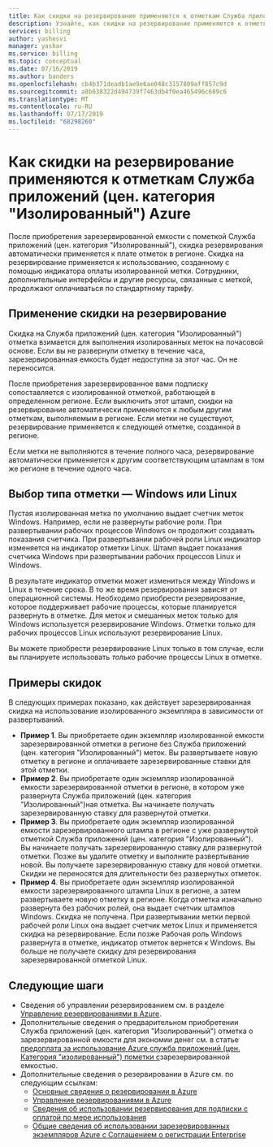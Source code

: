 ```yaml
---
title: Как скидки на резервирование применяются к отметкам Служба приложений (цен. категория "Изолированный") Azure
description: Узнайте, как скидки на резервирование применяются к отметкам Служба приложений (цен. категория "Изолированный") Azure.
services: billing
author: yashesvi
manager: yashar
ms.service: billing
ms.topic: conceptual
ms.date: 07/16/2019
ms.author: banders
ms.openlocfilehash: cb4b371deadb1ae9e6ae048c3157809aff857c9d
ms.sourcegitcommit: a8b638322d494739f7463db4f0ea465496c689c6
ms.translationtype: MT
ms.contentlocale: ru-RU
ms.lasthandoff: 07/17/2019
ms.locfileid: "68298260"
---
```

# <a name="how-reservation-discounts-apply-to-azure-app-service-isolated-stamps"></a>Как скидки на резервирование применяются к отметкам Служба приложений (цен. категория "Изолированный") Azure

После приобретения зарезервированной емкости с пометкой Служба приложений (цен. категория "Изолированный"), скидка резервирования автоматически применяется к плате отметок в регионе. Скидка на резервирование применяется к использованию, созданному с помощью индикатора оплаты изолированной метки. Сотрудники, дополнительные интерфейсы и другие ресурсы, связанные с меткой, продолжают оплачиваться по стандартному тарифу.

## <a name="reservation-discount-application"></a>Применение скидки на резервирование

Скидка на Служба приложений (цен. категория "Изолированный") отметка взимается для выполнения изолированных меток на почасовой основе. Если вы не развернули отметку в течение часа, зарезервированная емкость будет недоступна за этот час. Он не переносится.

После приобретения зарезервированное вами подписку сопоставляется с изолированной отметкой, работающей в определенном регионе. Если выключить этот штамп, скидки на резервирование автоматически применяются к любым другим отметкам, выполняемым в регионе. Если метки не существуют, резервирование применяется к следующей отметке, созданной в регионе.

Если метки не выполняются в течение полного часа, резервирование автоматически применяется к другим соответствующим штампам в том же регионе в течение одного часа.

## <a name="choose-a-stamp-type---windows-or-linux"></a>Выбор типа отметки — Windows или Linux

Пустая изолированная метка по умолчанию выдает счетчик меток Windows. Например, если не развернуты рабочие роли. При развертывании рабочих процессов Windows он продолжит создавать показания счетчика. При развертывании рабочей роли Linux индикатор изменяется на индикатор отметки Linux. Штамп выдает показания счетчика Windows при развертывании рабочих процессов Linux и Windows.

В результате индикатор отметки может измениться между Windows и Linux в течение срока. В то же время резервирования зависят от операционной системы. Необходимо приобрести резервирование, которое поддерживает рабочие процессы, которые планируется развернуть в отметке. Для меток и смешанных меток только для Windows используется резервирование Windows. Отметки только для рабочих процессов Linux используют резервирование Linux.

Вы можете приобрести резервирование Linux только в том случае, если вы планируете использовать _только_ рабочие процессы Linux в отметке.

## <a name="discount-examples"></a>Примеры скидок

В следующих примерах показано, как действует зарезервированная скидка на использование изолированного экземпляра в зависимости от развертываний.

- **Пример 1**. Вы приобретаете один экземпляр изолированной емкости зарезервированной отметки в регионе без Служба приложений (цен. категория "Изолированный") меток. Вы развертываете новую отметку в регионе и оплачиваете зарезервированные ставки для этой отметки.
- **Пример 2**. Вы приобретаете один экземпляр изолированной емкости зарезервированной отметки в регионе, в котором уже развернута Служба приложений (цен. категория "Изолированный")ная отметка. Вы начинаете получать зарезервированную ставку для развернутой отметки.
- **Пример 3**. Вы приобретаете один экземпляр изолированной емкости зарезервированного штампа в регионе с уже развернутой отметкой Служба приложений (цен. категория "Изолированный"). Вы начинаете получать зарезервированную ставку для развернутой отметки. Позже вы удалите отметку и выполните развертывание новой. Вы получаете зарезервированную ставку для новой отметки. Скидки не переносятся для длительности без развернутых отметок.
- **Пример 4**. Вы приобретаете один экземпляр изолированной емкости зарезервированного штампа Linux в регионе, а затем развертываете новую отметку в регионе. Когда отметка изначально развернута без рабочих ролей, она выдает счетчик штампов Windows. Скидка не получена. При развертывании метки первой рабочей роли Linux она выдает счетчик меток Linux и применяется скидка на резервирование. Если позже Рабочая роль Windows развернута в отметке, индикатор отметок вернется к Windows. Вы больше не получаете скидку для резервирования зарезервированной отметкой Linux.

## <a name="next-steps"></a>Следующие шаги

- Сведения об управлении резервированием см. в разделе [Управление резервированиями в Azure](billing-manage-reserved-vm-instance.md).
- Дополнительные сведения о предварительном приобретении Служба приложений (цен. категория "Изолированный") отметка о зарезервированной емкости для экономии денег см. в статье [предоплата за использование Azure служба приложений (цен. Категория "изолированный") пометки с](billing-prepay-app-service-isolated-stamp.md)зарезервированной емкостью.
- Дополнительные сведения о резервировании в Azure см. по следующим ссылкам:
  - [Основные сведения о резервировании в Azure](billing-save-compute-costs-reservations.md)
  - [Управление резервированиями в Azure](billing-manage-reserved-vm-instance.md)
  - [Сведения об использовании резервирования для подписки с оплатой по мере использования](billing-understand-reserved-instance-usage.md)
  - [Общие сведения об использовании зарезервированных экземпляров Azure с Соглашением о регистрации Enterprise](billing-understand-reserved-instance-usage-ea.md)
